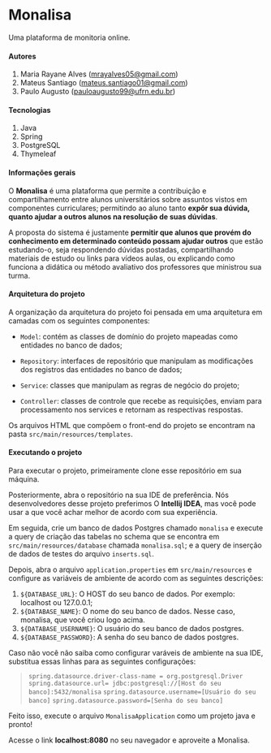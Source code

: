 # Monalisa

Uma plataforma de monitoria online.

#### Autores

1. Maria Rayane Alves (mrayalves05@gmail.com)
2. Mateus Santiago (mateus.santiago01@gmail.com)
3. Paulo Augusto (pauloaugusto99@ufrn.edu.br)

#### Tecnologias

1. Java
2. Spring
3. PostgreSQL
4. Thymeleaf

#### Informações gerais

O **Monalisa** é uma plataforma que permite a contribuição e compartilhamento entre alunos universitários sobre assuntos 
vistos em componentes curriculares; permitindo ao aluno tanto **expôr sua dúvida, quanto ajudar a outros alunos na 
resolução de suas dúvidas**.

A proposta do sistema é justamente **permitir que alunos que provém do conhecimento em determinado conteúdo possam ajudar 
outros** que estão estudando-o, seja respondendo dúvidas postadas, compartilhando materiais de estudo ou links para vídeos 
aulas, ou explicando como funciona a didática ou método avaliativo dos professores que ministrou sua turma. 

#### Arquitetura do projeto

A organização da arquitetura do projeto foi pensada em uma arquitetura em camadas com os seguintes componentes:

* `Model`: contém as classes de domínio do projeto mapeadas como entidades no banco de dados;

* `Repository`: interfaces de repositório que manipulam as modificações dos registros das entidades no banco de dados; 

* `Service`: classes que manipulam as regras de negócio do projeto;

* `Controller`: classes de controle que recebe as requisições, enviam para processamento nos services e retornam as 
respectivas respostas.

Os arquivos HTML que compõem o front-end do projeto se encontram na pasta `src/main/resources/templates`.

#### Executando o projeto

Para executar o projeto, primeiramente clone esse repositório em sua máquina.

Posteriormente, abra o repositório na sua IDE de preferência. 
Nós desenvolvedores desse projeto preferimos O **Intellij IDEA**, mas você pode usar a que você achar melhor de acordo 
com sua experiência.

Em seguida, crie um banco de dados Postgres chamado `monalisa` e execute a query de criação das tabelas no schema que se 
encontra em `src/main/resources/database` chamada `monalisa.sql`; e a query de inserção de dados de testes do 
arquivo `inserts.sql`.

Depois, abra o arquivo `application.properties` em `src/main/resources` e configure as variáveis de ambiente de acordo
com as seguintes descrições:

1. `${DATABASE_URL}`: O HOST do seu banco de dados. Por exemplo: localhost ou 127.0.0.1;
2. `${DATABASE_NAME}`: O nome do seu banco de dados. Nesse caso, monalisa, que você criou logo acima.
3. `${DATABASE_USERNAME}`: O usuário do seu banco de dados postgres. 
4. `${DATABASE_PASSWORD}`: A senha do seu banco de dados postgres. 

Caso não você não saiba como configurar varáveis de ambiente na sua IDE, substitua essas linhas para as seguintes 
configurações: 

> `spring.datasource.driver-class-name = org.postgresql.Driver`
> `spring.datasource.url= jdbc:postgresql://[Host do seu banco]:5432/monalisa`
> `spring.datasource.username=[Usuário do seu banco]`
> `spring.datasource.password=[Senha do seu banco]`

Feito isso, execute o arquivo `MonalisaApplication` como um projeto java e pronto!

Acesse o link **localhost:8080**  no seu navegador e aproveite a Monalisa.
